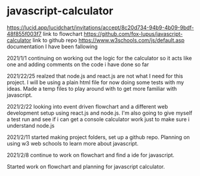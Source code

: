 # javascript-calculator
https://lucid.app/lucidchart/invitations/accept/8c20d734-94b9-4b09-9bdf-48f855f003f7 link to flowchart
https://github.com/fox-lupus/javascript-calculator link to github repo
https://www.w3schools.com/js/default.asp documentation I have been fallowing

2021/1/1 continuing on working out the logic for the calculator so it acts like one and adding comments on the code i have done so far

2021/22/25 realzed that node.js and react.js are not what I need for this project. I will be using a plain html file for now doing some tests with my ideas. Made a temp files to play around with to get more familiar with javascript. 

2021/2/22 looking into event driven flowchart and a different web development setup using react.js and node.js. I'm also going to give myself a test run and see if i can get a console calculator work just to make sure i understand node.js

2021/2/11 started making project folders, set up a github repo. Planning on using w3 web schools to learn more about javascript. 

2021/2/8 continue to work on flowchart and find a ide for javascript.

Started work on flowchart and planning for javascript calculator.
